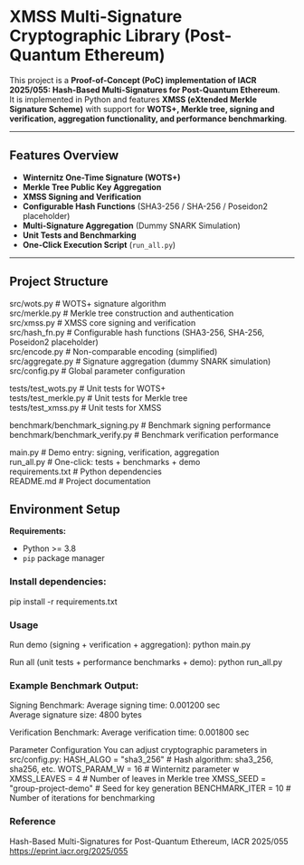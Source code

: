# XMSS Multi-Signature Cryptographic Library (Post-Quantum Ethereum)

This project is a **Proof-of-Concept (PoC) implementation of IACR 2025/055: Hash-Based Multi-Signatures for Post-Quantum Ethereum**.  
It is implemented in Python and features **XMSS (eXtended Merkle Signature Scheme)** with support for **WOTS+, Merkle tree, signing and verification, aggregation functionality, and performance benchmarking**.

---

## Features Overview

- **Winternitz One-Time Signature (WOTS+)**
- **Merkle Tree Public Key Aggregation**
- **XMSS Signing and Verification**
- **Configurable Hash Functions** (SHA3-256 / SHA-256 / Poseidon2 placeholder)
- **Multi-Signature Aggregation** (Dummy SNARK Simulation)
- **Unit Tests and Benchmarking**
- **One-Click Execution Script** (`run_all.py`)

---

## Project Structure
src/wots.py             # WOTS+ signature algorithm  
src/merkle.py           # Merkle tree construction and authentication  
src/xmss.py             # XMSS core signing and verification  
src/hash_fn.py          # Configurable hash functions (SHA3-256, SHA-256, Poseidon2 placeholder)  
src/encode.py           # Non-comparable encoding (simplified)  
src/aggregate.py        # Signature aggregation (dummy SNARK simulation)  
src/config.py           # Global parameter configuration  

tests/test_wots.py      # Unit tests for WOTS+  
tests/test_merkle.py    # Unit tests for Merkle tree  
tests/test_xmss.py      # Unit tests for XMSS  

benchmark/benchmark_signing.py   # Benchmark signing performance  
benchmark/benchmark_verify.py    # Benchmark verification performance  

main.py                 # Demo entry: signing, verification, aggregation  
run_all.py              # One-click: tests + benchmarks + demo  
requirements.txt        # Python dependencies  
README.md               # Project documentation  


## Environment Setup

**Requirements:**
- Python >= 3.8
- `pip` package manager

### Install dependencies:

pip install -r requirements.txt

### Usage
Run demo (signing + verification + aggregation):
python main.py

Run all (unit tests + performance benchmarks + demo):
python run_all.py

### Example Benchmark Output:
Signing Benchmark:
Average signing time: 0.001200 sec  
Average signature size: 4800 bytes  

Verification Benchmark:
Average verification time: 0.001800 sec

Parameter Configuration
You can adjust cryptographic parameters in src/config.py:
HASH_ALGO = "sha3_256"       # Hash algorithm: sha3_256, sha256, etc.
WOTS_PARAM_W = 16            # Winternitz parameter w
XMSS_LEAVES = 4              # Number of leaves in Merkle tree
XMSS_SEED = "group-project-demo"  # Seed for key generation
BENCHMARK_ITER = 10          # Number of iterations for benchmarking

### Reference
Hash-Based Multi-Signatures for Post-Quantum Ethereum, IACR 2025/055
https://eprint.iacr.org/2025/055